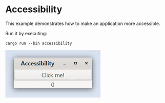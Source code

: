 # Accessibility

This example demonstrates how to make an application more accessible.

Run it by executing:

```console
cargo run --bin accessibility
```

![screenshot](screenshot.png)